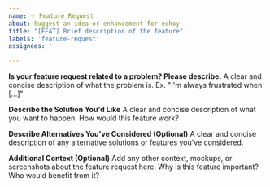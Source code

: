 ```yaml
---
name: ✨ Feature Request
about: Suggest an idea or enhancement for echoy
title: "[FEAT] Brief description of the feature"
labels: 'feature-request'
assignees: ''

---
```


**Is your feature request related to a problem? Please describe.**
A clear and concise description of what the problem is. Ex. "I'm always frustrated when [...]"

**Describe the Solution You'd Like**
A clear and concise description of what you want to happen. How would this feature work?

**Describe Alternatives You've Considered (Optional)**
A clear and concise description of any alternative solutions or features you've considered.

**Additional Context (Optional)**
Add any other context, mockups, or screenshots about the feature request here. Why is this feature important? Who would benefit from it?
